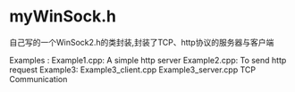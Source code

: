 myWinSock.h
===========

自己写的一个WinSock2.h的类封装,封装了TCP、http协议的服务器与客户端

Examples :
  Example1.cpp: A simple http server
  Example2.cpp: To send http request
  Example3:
    Example3_client.cpp
    Example3_server.cpp
    TCP Communication
